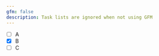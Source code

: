```yaml
---
gfm: false
description: Task lists are ignored when not using GFM
---
```

- [ ] A
- [x] B
- [ ] C